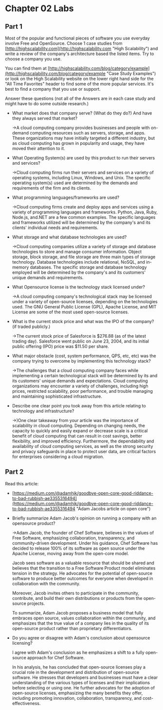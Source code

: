 # Chapter 02 Labs

## Part 1

Most of the popular and functional pieces of software you use everyday involve Free and OpenSource. Choose 1 case studies from [http://highscalability.com](http://highscalability.com "High Scalability") and write a review of the company's architecture based the listed items. Try to choose a company you use.

You can find them at [http://highscalability.com/blog/category/example](http://highscalability.com/blog/category/example "Case Study Examples")  or look on the High Scalability website on the lower right hand side for the "All Time Favorites" header to find some of the more popular services. It's best to find a company that you use or support.

Answer these questions (not all of the Answers are in each case study and might have to do some outside research.)

* What market does that company serve? (What do they do?) And have they always served that market?
  
  ->A cloud computing company provides businesses and people with on-demand computing resources such as servers, storage, and apps. These organizations may have initially targeted a different industry, but as cloud computing has grown in popularity and usage, they have moved their attention to it.

* What Operating System(s) are used by this product to run their servers and services?
  
  ->Cloud computing firms run their servers and services on a variety of operating systems, including Linux, Windows, and Unix. The specific operating system(s) used are determined by the demands and requirements of the firm and its clients.

* What programming languages/frameworks are used?
 
  ->Cloud computing firms create and deploy apps and services using a variety of programming languages and frameworks. Python, Java, Ruby, Node.js, and.NET are a few common examples. The specific languages and frameworks utilized will be determined by the company's and its clients' individual needs and requirements.

* What storage and what database technologies are used?

  ->Cloud computing companies utilize a variety of storage and database technologies to store and manage consumer information. Object storage, block storage, and file storage are three main types of storage technology. Database technologies include relational, NoSQL, and in-memory databases. The specific storage and database technology employed will be determined by the company's and its customers' unique demands and requirements.
  
* What Opensource license is the technology stack licensed under?

  ->A cloud computing company's technological stack may be licensed under a variety of open-source licenses, depending on the technologies used. The GNU General Public License (GPL), Apache License, and MIT License are some of the most used open-source licenses.

* What is the current stock price and what was the IPO of the company? (if traded publicly.)

  ->The current stock price of Salesforce is $276.88 (as of the latest trading day). Salesforce went public on June 23, 2004, and its initial public offering (IPO) price was $11.50 per share.
* What major obstacle (cost, system performance, QPS, etc, etc) was the company trying to overcome by implementing this technology stack?
 
  ->The challenges that a cloud computing company faces while implementing a certain technological stack will be determined by its and its customers' unique demands and expectations. Cloud computing organizations may encounter a variety of challenges, including high prices, restricted scalability, poor performance, and trouble managing and maintaining sophisticated infrastructure.

* Describe one clear point you took away from this article relating to technology and infrastructure?
    
    ->)One clear takeaway from your article was the importance of scalability in cloud computing. Depending on changing needs, the capacity to quickly and easily expand or decrease scale is a critical benefit of cloud computing that can result in cost savings, better flexibility, and improved efficiency. Furthermore, the dependability and availability of cloud computing services, as well as the strong security and privacy safeguards in place to protect user data, are critical factors for enterprises considering a cloud migration.

## Part 2

Read this article:

* [https://medium.com/@adamhjk/goodbye-open-core-good-riddance-to-bad-rubbish-ae3355316494](https://medium.com/@adamhjk/goodbye-open-core-good-riddance-to-bad-rubbish-ae3355316494 "Adam Jacobs article on open core")

* Briefly summarize Adam Jacob's opinion on running a company with an opensource product?
  
    ->Adam Jacob, the founder of Chef Software, believes in the values of Free Software, emphasizing collaboration, transparency, and community-driven development. Under his guidance, Chef Software has decided to release 100% of its software as open source under the Apache License, moving away from the open-core model. 

    Jacob sees software as a valuable resource that should be shared and believes that the transition to a Free Software Product model eliminates tension in the strategy. He advocates for the potential of open-source software to produce better outcomes for everyone when developed in collaboration with the community. 

    Moreover, Jacob invites others to participate in the community, contribute, and build their own distributions or products from the open-source projects.

    To summarize, Adam Jacob proposes a business model that fully embraces open source, values collaboration within the community, and emphasizes that the true value of a company lies in the quality of its open-source product rather than proprietary differentiators.

* Do you agree or disagree with Adam's conclusion about opensource licensing?
  
    I agree with Adam's conclusion as he emphasizes a shift to a fully open-source approach for Chef Software.

    In his analysis, he has concluded that open-source licenses play a crucial role in the development and distribution of open-source software. He stresses that developers and businesses must have a clear understanding of the various types of licenses and their implications before selecting or using one. He further advocates for the adoption of open-source licenses, emphasizing the many benefits they offer, including promoting innovation, collaboration, transparency, and cost-effectiveness.

